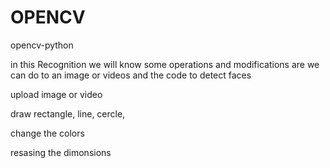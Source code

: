# OPENCV
opencv-python

in this Recognition we will know some operations and modifications are we can do to an image or videos and the code to detect faces 

upload image or video

draw rectangle, line, cercle, 

change the colors 

resasing the dimonsions 
